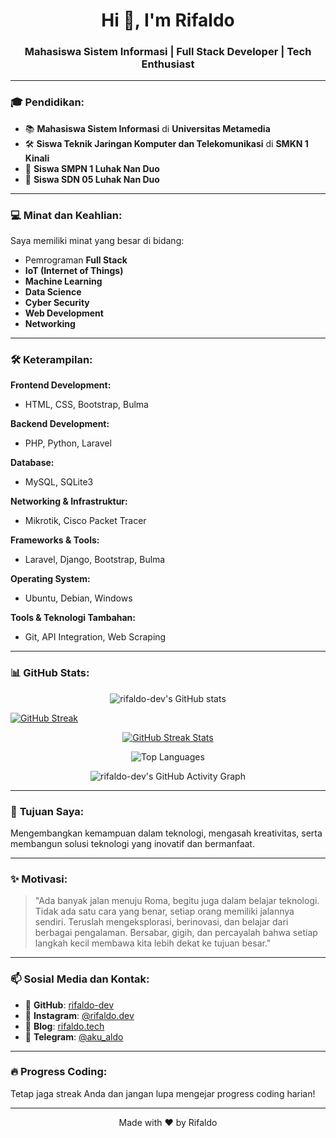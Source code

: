 <!-- Header -->
<h1 align="center">Hi 👋, I'm Rifaldo</h1>
<h3 align="center">Mahasiswa Sistem Informasi | Full Stack Developer | Tech Enthusiast</h3>

---

### 🎓 **Pendidikan:**
- 📚 **Mahasiswa Sistem Informasi** di **Universitas Metamedia**  
- 🛠️ **Siswa Teknik Jaringan Komputer dan Telekomunikasi** di **SMKN 1 Kinali**  
- 🏫 **Siswa SMPN 1 Luhak Nan Duo**  
- 🏫 **Siswa SDN 05 Luhak Nan Duo**  

---

### 💻 **Minat dan Keahlian:**
Saya memiliki minat yang besar di bidang:  
- Pemrograman **Full Stack**  
- **IoT (Internet of Things)**  
- **Machine Learning**  
- **Data Science**  
- **Cyber Security**  
- **Web Development**  
- **Networking**  

---

### 🛠️ **Keterampilan:**

**Frontend Development:**  
- HTML, CSS, Bootstrap, Bulma  

**Backend Development:**  
- PHP, Python, Laravel  

**Database:**  
- MySQL, SQLite3  

**Networking & Infrastruktur:**  
- Mikrotik, Cisco Packet Tracer  

**Frameworks & Tools:**  
- Laravel, Django, Bootstrap, Bulma  

**Operating System:**  
- Ubuntu, Debian, Windows  

**Tools & Teknologi Tambahan:**  
- Git, API Integration, Web Scraping  

---

### 📊 **GitHub Stats:**

<p align="center">
  <!-- Stats utama -->
  <img src="https://github-readme-stats.vercel.app/api?username=rifaldo-dev&show_icons=true&theme=tokyonight&hide_border=true" alt="rifaldo-dev's GitHub stats" />
</p>


[![GitHub Streak](https://streak-stats.demolab.com?user=rifaldo-dev&theme=darcula&locale=id)](https://git.io/streak-stats)



<p align="center">
  <!-- GitHub Streak -->
  <a href="https://git.io/streak-stats">
    <img src="https://streak-stats.demolab.com?user=rifaldo-dev&theme=tokyonight&hide_border=true" alt="GitHub Streak Stats">
  </a>
</p>

<p align="center">
  <!-- Top Languages -->
  <img src="https://github-readme-stats.vercel.app/api/top-langs/?username=rifaldo-dev&layout=compact&theme=tokyonight&hide_border=true" alt="Top Languages" />
</p>

<p align="center">
  <!-- Contributions Graph -->
  <img src="https://github-readme-activity-graph.cyclic.app/graph?username=rifaldo-dev&theme=tokyo-night&hide_border=true" alt="rifaldo-dev's GitHub Activity Graph" />
</p>

---

### 🌱 **Tujuan Saya:**
Mengembangkan kemampuan dalam teknologi, mengasah kreativitas, serta membangun solusi teknologi yang inovatif dan bermanfaat.

---

### ✨ **Motivasi:**
> "Ada banyak jalan menuju Roma, begitu juga dalam belajar teknologi. Tidak ada satu cara yang benar, setiap orang memiliki jalannya sendiri. Teruslah mengeksplorasi, berinovasi, dan belajar dari berbagai pengalaman. Bersabar, gigih, dan percayalah bahwa setiap langkah kecil membawa kita lebih dekat ke tujuan besar."

---

### 📫 **Sosial Media dan Kontak:**
- 🔗 **GitHub**: [rifaldo-dev](https://github.com/rifaldo-dev)  
- 📸 **Instagram**: [@rifaldo.dev](https://instagram.com/rifaldo.dev)  
- 📝 **Blog**: [rifaldo.tech](https://rifaldo.tech)  
- 💬 **Telegram**: [@aku_aldo](https://t.me/aku_aldo)  

---

### 🔥 **Progress Coding:**
Tetap jaga streak Anda dan jangan lupa mengejar progress coding harian!  

---

<p align="center">Made with ❤️ by Rifaldo</p>
